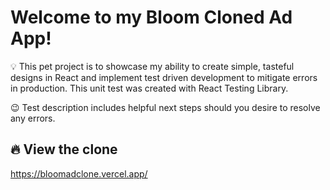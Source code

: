 # Welcome to my Bloom Cloned Ad App!
💡 This pet project is to showcase my ability to create simple, tasteful designs in React and implement test driven development to mitigate errors in production. This unit test was created with React Testing Library. 

😉 Test description includes helpful next steps should you desire to resolve any errors.

## 🔥 View the clone
https://bloomadclone.vercel.app/


